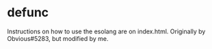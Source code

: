 # defunc
Instructions on how to use the esolang are on index.html.
Originally by Obvious#5283, but modified by me.